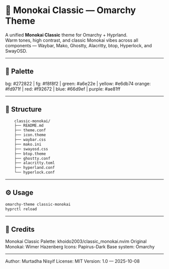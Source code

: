 # 🌙 Monokai Classic — Omarchy Theme

A unified **Monokai Classic** theme for Omarchy + Hyprland.  
Warm tones, high contrast, and classic Monokai vibes across all components — Waybar, Mako, Ghostty, Alacritty, btop, Hyperlock, and SwayOSD.

---

## 🎨 Palette
bg: #272822 | fg: #f8f8f2 | green: #a6e22e | yellow: #e6db74
orange: #fd971f | red: #f92672 | blue: #66d9ef | purple: #ae81ff

---

## 📁 Structure
```bash
    classic-monokai/
    ├── README.md
    ├── theme.conf
    ├── icon.theme
    ├── waybar.css
    ├── mako.ini
    ├── swayosd.css
    ├── btop.theme
    ├── ghostty.conf
    ├── alacritty.toml
    ├── hyperland.conf
    └── hyperlock.conf
```

---

## ⚙️ Usage
```bash
omarchy-theme classic-monokai
hyprctl reload
```

---

## 🧩 Credits

Monokai Classic Palette: khoido2003/classic_monokai.nvim
Original Monokai: Wimer Hazenberg
Icons: Papirus-Dark
Base system: Omarchy

---

Author: Murtadha Nisyif
License: MIT
Version: 1.0 — 2025-10-08
